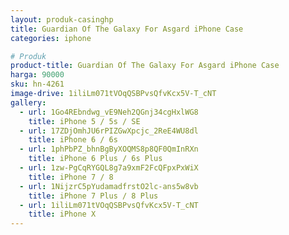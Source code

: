 ```yaml
---
layout: produk-casinghp
title: Guardian Of The Galaxy For Asgard iPhone Case
categories: iphone

# Produk
product-title: Guardian Of The Galaxy For Asgard iPhone Case
harga: 90000
sku: hn-4261
image-drive: 1iliLm071tVOqQSBPvsQfvKcx5V-T_cNT
gallery:
  - url: 1Go4REbndwg_vE9Neh2QGnj34cgHxlWG8
    title: iPhone 5 / 5s / SE
  - url: 17ZDjOmhJU6rPIZGwXpcjc_2ReE4WU8dl
    title: iPhone 6 / 6s
  - url: 1phPbPZ_bhnBgByXOQMS8p8QF0QmInRXn
    title: iPhone 6 Plus / 6s Plus
  - url: 1zw-PgCqRYGQL8g7a9xmF2FcQFpxPxWiX
    title: iPhone 7 / 8
  - url: 1NijzrC5pYudamadfrstO2lc-ans5w8vb
    title: iPhone 7 Plus / 8 Plus
  - url: 1iliLm071tVOqQSBPvsQfvKcx5V-T_cNT
    title: iPhone X
---
```

